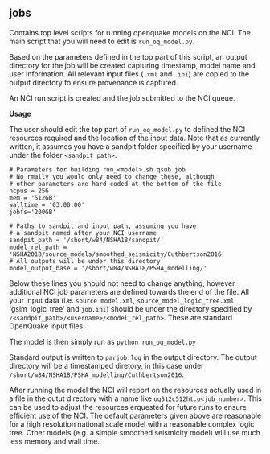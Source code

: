 **jobs**
---------

Contains top level scripts for running openquake models on the NCI. The main script that you will need to edit is `run_oq_model.py`. 

Based on the parameters defined in the top part of this script, an output directory for the job will be created capturing timestamp, model name and user information. All relevant input files (`.xml` and `.ini`) are copied to the output directory to ensure provenance is captured.

An NCI run script is created and the job submitted to the NCI queue.

**Usage**

The user should edit the top part of `run_oq_model.py` to defined the NCI resources required and the location of the input data. Note that as currently written, it assumes you have a sandpit folder specified by your username under the folder `<sandpit_path>`.

    # Parameters for building run_<model>.sh qsub job
    # No rmally you would only need to change these, although
    # other parameters are hard coded at the bottom of the file
    ncpus = 256 
    mem = '512GB'
    walltime = '03:00:00'
    jobfs='200GB' 

    # Paths to sandpit and input path, assuming you have
    # a sandpit named after your NCI username
    sandpit_path = '/short/w84/NSHA18/sandpit/'
    model_rel_path = 'NSHA2018/source_models/smoothed_seismicity/Cuthbertson2016'
    # All outputs will be under this directory
    model_output_base = '/short/w84/NSHA18/PSHA_modelling/'

Below these lines you should not need to change anything, however additional NCI job parameters are defined towards the end of the file. All your input data (i.e. `source model.xml`, `source_model_logic_tree.xml`, 'gsim_logic_tree' and `job.ini`) should be under the directory specified by `/<sandpit_path>/<username>/<model_rel_path>`. These are standard OpenQuake input files.

The model is then simply run as `python run_oq_model.py`

Standard output is written to `parjob.log` in the output directory. The output directory will be  a timestamped diretory, in this case under `/short/w84/NSHA18/PSHA_modelling/Cuthbertson2016`.

After running the model the NCI will report on the resources actually used in a file in the outut directory with a name like `oq512c512ht.o<job_number>`. This can be used to adjust the resources erquested for future runs to ensure efficient use of the NCI. The default parameters given above are reasonable for a high resolution national scale model with a reasonable complex logic tree. Other models (e.g. a simple smoothed seismicity model) will use much less memory and wall time.